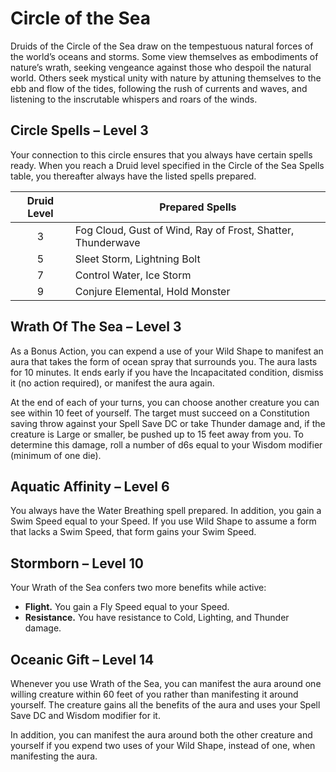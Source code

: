 # Circle of the Sea

Druids of the Circle of the Sea draw on the tempestuous natural forces of the world’s oceans and storms. Some view themselves as embodiments of nature’s wrath, seeking vengeance against those who despoil the natural world. Others seek mystical unity with nature by attuning themselves to the ebb and flow of the tides, following the rush of currents and waves, and listening to the inscrutable whispers and roars of the winds.

## Circle Spells – Level 3

Your connection to this circle ensures that you always have certain spells ready. When you reach a Druid level specified in the Circle of the Sea Spells table, you thereafter always have the listed spells prepared.

| Druid Level | Prepared Spells |
|:-:|---|
| 3 | Fog Cloud, Gust of Wind, Ray of Frost, Shatter, Thunderwave |
| 5	| Sleet Storm, Lightning Bolt | 
| 7	| Control Water, Ice Storm |
| 9	| Conjure Elemental, Hold Monster |

## Wrath Of The Sea  – Level 3

As a Bonus Action, you can expend a use of your Wild Shape to manifest an aura that takes the form of ocean spray that surrounds you. The aura lasts for 10 minutes. It ends early if you have the Incapacitated condition, dismiss it (no action required), or manifest the aura again.

At the end of each of your turns, you can choose another creature you can see within 10 feet of yourself. The target must succeed on a Constitution saving throw against your Spell Save DC or take Thunder damage and, if the creature is Large or smaller, be pushed up to 15 feet away from you. To determine this damage, roll a number of d6s equal to your Wisdom modifier (minimum of one die).

## Aquatic Affinity – Level 6

You always have the Water Breathing spell prepared. In addition, you gain a Swim Speed equal to your Speed. If you use Wild Shape to assume a form that lacks a Swim Speed, that form gains your Swim Speed.

## Stormborn – Level 10

Your Wrath of the Sea confers two more benefits while active:

- **Flight.** You gain a Fly Speed equal to your Speed.
- **Resistance.** You have resistance to Cold, Lighting, and Thunder damage.

## Oceanic Gift – Level 14

Whenever you use Wrath of the Sea, you can manifest the aura around one willing creature within 60 feet of you rather than manifesting it around yourself. The creature gains all the benefits of the aura and uses your Spell Save DC and Wisdom modifier for it.

In addition, you can manifest the aura around both the other creature and yourself if you expend two uses of your Wild Shape, instead of one, when manifesting the aura.


